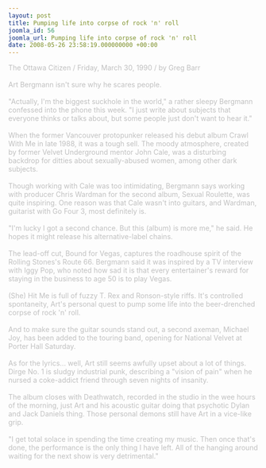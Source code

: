 ```yaml
---
layout: post
title: Pumping life into corpse of rock 'n' roll
joomla_id: 56
joomla_url: Pumping life into corpse of rock 'n' roll
date: 2008-05-26 23:58:19.000000000 +00:00
---
```

<span style="color: #c0c0c0">The Ottawa Citizen / Friday, March 30, 1990 / by Greg Barr<br /><br />Art Bergmann isn't sure why he scares people.<br /><br />&quot;Actually, I'm the biggest suckhole in the world,&quot; a rather sleepy Bergmann confessed into the phone this week. &quot;I just write about subjects that everyone thinks or talks about, but some people just don't want to hear it.&quot;<br /><br />When the former Vancouver protopunker released his debut album Crawl With Me in late 1988, it was a tough sell. The moody atmosphere, created by former Velvet Underground mentor John Cale, was a disturbing backdrop for ditties about sexually-abused women, among other dark subjects.<br /><br />Though working with Cale was too intimidating, Bergmann says working with producer Chris Wardman for the second album, Sexual Roulette, was quite inspiring. One reason was that Cale wasn't into guitars, and Wardman, guitarist with Go Four 3, most definitely is.<br /><br />&quot;I'm lucky I got a second chance. But this (album) is more me,&quot; he said. He hopes it might release his alternative-label chains.<br /><br />The lead-off cut, Bound for Vegas, captures the roadhouse spirit of the Rolling Stones's Route 66. Bergmann said it was inspired by a TV interview with Iggy Pop, who noted how sad it is that every entertainer's reward for staying in the business to age 50 is to play Vegas.<br /><br />(She) Hit Me is full of fuzzy T. Rex and Ronson-style riffs. It's controlled spontaneity, Art's personal quest to pump some life into the beer-drenched corpse of rock 'n' roll.<br /><br />And to make sure the guitar sounds stand out, a second axeman, Michael Joy, has been added to the touring band, opening for National Velvet at Porter Hall Saturday.<br /><br />As for the lyrics... well, Art still seems awfully upset about a lot of things. Dirge No. 1 is sludgy industrial punk, describing a &quot;vision of pain&quot; when he nursed a coke-addict friend through seven nights of insanity.<br /><br />The album closes with Deathwatch, recorded in the studio in the wee hours of the morning, just Art and his acoustic guitar doing that psychotic Dylan and Jack Daniels thing. Those personal demons still have Art in a vice-like grip.<br /><br />&quot;I get total solace in spending the time creating my music. Then once that's done, the performance is the only thing I have left. All of the hanging around waiting for the next show is very detrimental.&quot;<br /></span>
